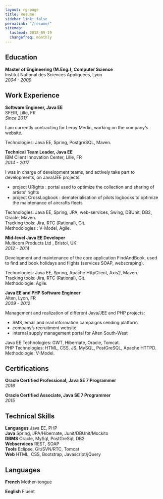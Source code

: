 ```yaml
---
layout: rg-page
title: Resume
sidebar_link: false
permalink: "/resume/"
sitemap:
  lastmod: 2018-09-19
  changefreq: monthly
---
```


## Education

**Master of Engineering (M.Eng.), Computer Science**  
Institut National des Sciences Appliquées, Lyon  
*2004 - 2009*

## Work Experience

**Software Engineer, Java EE**  
SFEIR, Lille, FR  
*Since 2017*

I am currently contracting for Leroy Merlin, working on the company's website.

Technologies: Java EE, Spring, PostgreSQL, Maven.

**Technical Team Leader, Java EE**  
IBM Client Innovation Center, Lille, FR  
*2014 - 2017*

I was in charge of development teams, and actively take part to developments, on Java/JEE projects:
* project URights : portal used to optimize the collection and sharing of artists’ rights
* project CrossLogbook : dematerialisation of pilots logbooks to optimize the maintenance of aircrafts fleets

Technologies: Java EE, Spring, JPA, web-services, Swing, DBUnit, DB2, Oracle, Maven.  
Tracking tools: Jira, RTC (Rational), Git.  
Methodologies : V-Model, Agile.

**Mid-level Java EE Developer**  
Multicom Products Ltd , Bristol, UK  
*2012 - 2014*

Development and maintenance of the core application FindAndBook, used to find and book holidays and flights (services SOAP, webscraping).

Technologies: Java EE, Spring, Apache HttpClient, Axis2, Maven.  
Tracking tools: Jira, RTC (Rational), Git.  
Methodologie: Agile.

**Java EE and PHP Software Engineer**  
Alten, Lyon, FR  
*2009 - 2012*

Management and realization of different Java/JEE and PHP projects:
* SMS, email and mail information campaigns sending platform
* company’s recruitment website
* internal supply management portal for Alten South-West

Java EE Technologies: GWT, Hibernate, Oracle, Tomcat.  
PHP Technologies: HTML, CSS, JS, MySQL, PostGreSQL, Apache HTTPD.  
Methodologie: V-Model.

## Certifications

**Oracle Certified Professional, Java SE 7 Programmer**  
*2016*

**Oracle Certified Associate, Java SE 7 Programmer**  
*2015*

## Technical Skills

**Languages** Java EE, PHP  
**Java** Spring, JPA/Hibernate, Junit/DBUnit/Mockito  
**DBMS** Oracle, MySql, PostGreSql, DB2  
**Webservices** REST, SOAP  
**Tools** Eclipse, Git/SVN/RTC, Tomcat  
**Web** HTML, CSS, Bootstrap, Javascript/jQuery

## Languages

**French** Mother-tongue

**English** Fluent
